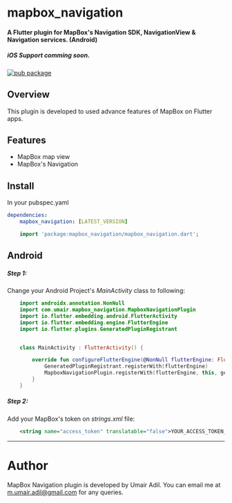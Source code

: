 # mapbox_navigation
#### A Flutter plugin for MapBox's Navigation SDK, NavigationView & Navigation services. (Android)
##### iOS Support comming soon.

[![pub package](https://img.shields.io/pub/v/mapbox_navigation)](https://pub.dev/packages/mapbox_navigation)

Overview
--------

This plugin is developed to used advance features of MapBox on Flutter apps.

Features
--------

- MapBox map view
- MapBox's Navigation


## Install
In your pubspec.yaml

```yaml
dependencies:
    mapbox_navigation: [LATEST_VERSION]
```

```dart
    import 'package:mapbox_navigation/mapbox_navigation.dart';
```

## Android

##### Step 1:
Change your Android Project's *MainActivity* class to following:

```kotlin
    import androidx.annotation.NonNull
    import com.umair.mapbox_navigation.MapboxNavigationPlugin
    import io.flutter.embedding.android.FlutterActivity
    import io.flutter.embedding.engine.FlutterEngine
    import io.flutter.plugins.GeneratedPluginRegistrant


    class MainActivity : FlutterActivity() {

        override fun configureFlutterEngine(@NonNull flutterEngine: FlutterEngine) {
            GeneratedPluginRegistrant.registerWith(flutterEngine)
            MapboxNavigationPlugin.registerWith(flutterEngine, this, getString(R.string.access_token))
        }
    }
```

##### Step 2:
Add your MapBox's token on *strings.xml* file:

```xml
    <string name="access_token" translatable="false">YOUR_ACCESS_TOKEN_HERE</string>
```

_______________________________________________

# Author

MapBox Navigation plugin is developed by Umair Adil. You can email me at <m.umair.adil@gmail.com> for any queries.

